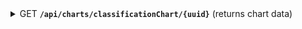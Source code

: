 <details>
 <summary>
    <span class="blue">GET</span> <code><b>/api/charts/classificationChart/{uuid}</b></code> (returns chart data)
</summary>

##### Query Parameters

> | name                   | type     | data type         | description                                |
> |------------------------|----------|-------------------|--------------------------------------------|
> | files                  | required | string[]          | a list of all used file names              |
> | filters.date.from      | optional | Date              | start of range of valid dates              |
> | filters.date.to        | optional | Date              | end of range of valid dates                |
> | filters.ip             | optional | string            | only ip to be returned                     |
> | filters.text           | optional | string            | text to be included in the content         |
> | filters.regex          | optional | bool              | if the text should be interpreted as regex |


##### Responses

> | http code | response                                          |
> |-----------|---------------------------------------------------|
> | `200`     | `{classification: Classification, count: number}` |
> | `400`     | bad request                                       |
> | `500`     | internal server error                             |

</details>